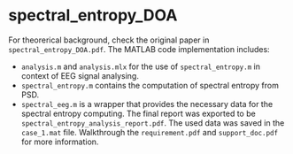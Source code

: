 # spectral_entropy_DOA

For theorerical background, check the original paper in `spectral_entropy_DOA.pdf`.
The MATLAB code implementation includes:
  - `analysis.m` and `analysis.mlx` for the use of `spectral_entropy.m` in context of EEG signal analysing.
  - `spectral_entropy.m` contains the computation of spectral entropy from PSD.
  - `spectral_eeg.m` is a wrapper that provides the necessary data for the spectral entropy computing.
The final report was exported to be `spectral_entropy_analysis_report.pdf`.
The used data was saved in the `case_1.mat` file.
Walkthrough the `requirement.pdf` and `support_doc.pdf` for more information.
